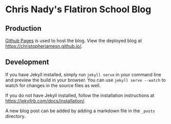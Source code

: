 # Chris Nady's Flatiron School Blog

## Production

[Github Pages](https://pages.github.com/) is used to host the blog.
View the deployed blog at https://christopherjamesn.github.io/.

## Development

If you have Jekyll installed, simply run `jekyll serve` in your command line and preview the build in your browser. You can use `jekyll serve --watch` to watch for changes in the source files as well.

If you do not have Jekyll installed, follow the installation instructions at https://jekyllrb.com/docs/installation/.

A new blog post can be added by adding a markdown file in the `_posts` directory.
